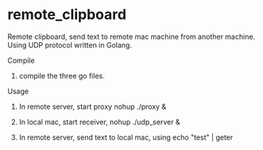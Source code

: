 # remote_clipboard
Remote clipboard, send text to remote mac machine from another machine.
Using UDP protocol written in Golang.

Compile
1. compile the three go files.

Usage
1. In remote server, start proxy
nohup ./proxy &

2. In local mac, start receiver,
nohup ./udp_server &

3. In remote server, send text to local mac, using
echo "test" | geter
